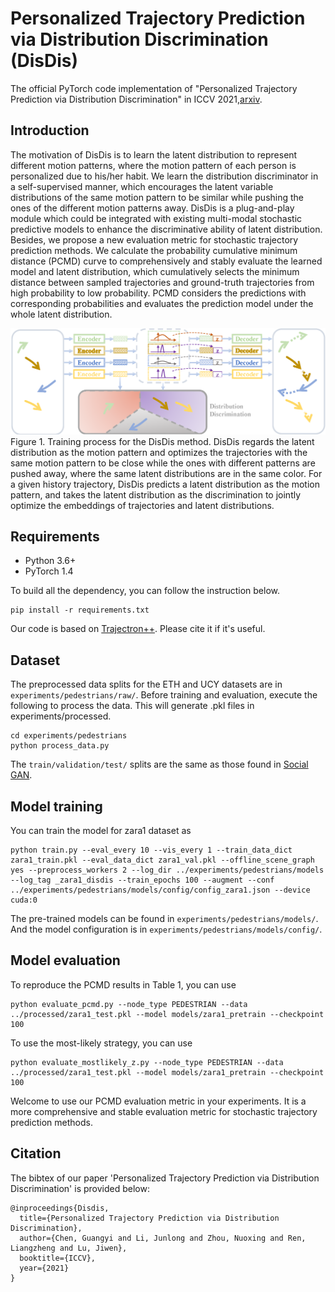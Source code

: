 # Personalized Trajectory Prediction via Distribution Discrimination (DisDis)
The official PyTorch code implementation of "Personalized Trajectory Prediction via Distribution Discrimination" in ICCV 2021,[arxiv](https://arxiv.org/pdf/2107.14204.pdf).

## Introduction
The motivation of DisDis is to learn the latent distribution to represent different motion patterns, where the motion pattern of each person is personalized due to his/her habit. We learn the distribution discriminator in a self-supervised manner, which encourages the latent variable distributions of the same motion pattern to be similar while pushing the ones of the different motion patterns away. DisDis is a plug-and-play module which could be integrated with existing multi-modal stochastic predictive models to enhance the discriminative ability of latent distribution. Besides, we propose a new evaluation metric for stochastic trajectory prediction methods. We calculate the probability cumulative minimum distance (PCMD) curve to comprehensively and stably evaluate the learned model and latent distribution, which cumulatively selects the minimum distance between sampled trajectories and ground-truth trajectories from high probability to low probability. PCMD considers the predictions with corresponding probabilities and evaluates the prediction model under the whole latent distribution.

![image](https://github.com/CHENGY12/DisDis/blob/main/images/model_DisDis.png)
Figure 1. Training process for the DisDis method. DisDis regards the latent distribution as the motion pattern and optimizes the trajectories with the same motion pattern to be close while the ones with different patterns are pushed away, where the same latent distributions are in the same color. For a given history trajectory, DisDis predicts a latent distribution as the motion pattern, and takes the latent distribution as the discrimination to jointly optimize the embeddings of trajectories and latent distributions.


## Requirements
- Python 3.6+
- PyTorch 1.4

To build all the dependency, you can follow the instruction below.
```
pip install -r requirements.txt
```
Our code is based on [Trajectron++](https://github.com/StanfordASL/Trajectron-plus-plus). Please cite it if it's useful.

## Dataset
The preprocessed data splits for the ETH and UCY datasets are in `experiments/pedestrians/raw/`. Before training and evaluation, execute the following to process the data. This will generate .pkl files in experiments/processed.
```
cd experiments/pedestrians
python process_data.py
```
The `train/validation/test/` splits are the same as those found in [Social GAN]( https://github.com/agrimgupta92/sgan).

## Model training

You can train the model for zara1 dataset as
```
python train.py --eval_every 10 --vis_every 1 --train_data_dict zara1_train.pkl --eval_data_dict zara1_val.pkl --offline_scene_graph yes --preprocess_workers 2 --log_dir ../experiments/pedestrians/models --log_tag _zara1_disdis --train_epochs 100 --augment --conf ../experiments/pedestrians/models/config/config_zara1.json --device cuda:0
```
The pre-trained models can be found in `experiments/pedestrians/models/`. And the model configuration is in `experiments/pedestrians/models/config/`.

## Model evaluation

To reproduce the PCMD results in Table 1, you can use
```
python evaluate_pcmd.py --node_type PEDESTRIAN --data ../processed/zara1_test.pkl --model models/zara1_pretrain --checkpoint 100
```

To use the most-likely strategy, you can use
```
python evaluate_mostlikely_z.py --node_type PEDESTRIAN --data ../processed/zara1_test.pkl --model models/zara1_pretrain --checkpoint 100
```

Welcome to use our PCMD evaluation metric in your experiments. It is a more comprehensive and stable evaluation metric for stochastic trajectory prediction methods.

## Citation

The bibtex of our paper 'Personalized Trajectory Prediction via Distribution Discrimination' is provided below:

```
@inproceedings{Disdis,
  title={Personalized Trajectory Prediction via Distribution Discrimination},
  author={Chen, Guangyi and Li, Junlong and Zhou, Nuoxing and Ren, Liangzheng and Lu, Jiwen},
  booktitle={ICCV},
  year={2021}
}
```